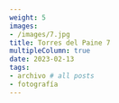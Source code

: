 ```yaml
---
weight: 5
images:
- /images/7.jpg
title: Torres del Paine 7
multipleColumn: true
date: 2023-02-13
tags:
- archivo # all posts
- fotografía
---
```


